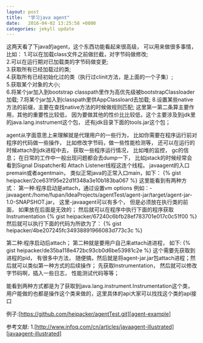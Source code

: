 ```yaml
---
layout: post
title:  "学习java agent"
date:   2016-04-02 13:25:58 +0800
categories: jekyll update
---
```

  这两天看了下java的agent，这个东西功能看起来很高级， 可以用来做很多事情， 比如：
1.可以在加载class文件之前做拦截，对字节码做修改;<br/>
2.可以在运行期对已加载类的字节码做变更;<br/>
3.获取所有已经加载过的类;<br/>
4.获取所有已经初始化过的类（执行过clinit方法，是上面的一个子集）;<br/>
5.获取某个对象的大小;<br/>
6.将某个jar加入到bootstrap classpath里作为高优先级被bootstrapClassloader加载;
7.将某个jar加入到classpath里供AppClassloard去加载;
8.设置某些native方法的前缀，主要在查找native方法的时候做规则匹配;
  这里第一第二条算主要作用，其他的重要性比较低， 因为要做其他的性价比比较低，这个主要涉及到jdk里的java.lang.instrument这个包， 还有jdk目录下面的tools.jar这个包；

  agent从字面意思上来理解就是代理用户的一些行为， 比如你需要在程序运行前对程序的代码做一些操作， 比如修改字节码，做一些性能检测等， 还可以在运行的时候attach到jdk进程中去， 获取一些程序运行情况， 比如堆的监控， gc的信息； 在日常的工作中一般出现问题都会去dump一下， 比如jstack的时候经常会看到Signal Dispatcher和 Attach Listener线程这连个线程。
  javaagent的入口premain或者agentmain， 类似正常java的正常入口main，如下：
{% gist heipacker/2ce631f95e22d1f348a3e10b183ba067 %}
这里能看到有两种方式：
第一种:程序启动是attach，通过设置vm options 例如：-javaagent:/home/fupan/IdeaProjects/agentTest/agent-jar/target/agent-jar-1.0-SNAPSHOT.jar， 这里-javaagent可以有多个， 但是必须放在执行类的前面， 如果放在后面是无效的；
然后就可以在程序中执行下面的程序获取Instrumentation
{% gist heipacker/67240c6bfb28ef783701e017c0c51f00 %}
然后就可以执行下面的代码为所欲为了：
{% gist heipacker/4be207245fc34938891966083d773c3c %}

第二种:程序启动后attach；
第二种就是要用户自己来attach进进程， 如下:
{% gist heipacker/de35ba118e472bc93cb0d6be53981c2e %}
这个需要先获取到进程的pid， 有很多中方法， 随便搞，然后就是将agent-jar.jar包attach进程；然后就可以类似第一种方式的后续操作；
先获取Instrumentation， 然后就可以修改字节码啊，插入一些日志， 性能测试代码等等；

能看到两种方式都是为了获取到java.lang.instrument.Instrumentation这个类， 用户能做的也都是操作这个类来做的，这里具体的api大家可以找找这个类的api接口

例子:[https://github.com/heipacker/agentTest.git][agent-example]

参考文献:
  1.[http://www.infoq.com/cn/articles/javaagent-illustrated][javaagent-illustrated]


[javaagent-illustrated]: http://www.infoq.com/cn/articles/javaagent-illustrated
[agent-example]: https://github.com/heipacker/agentTest.git
